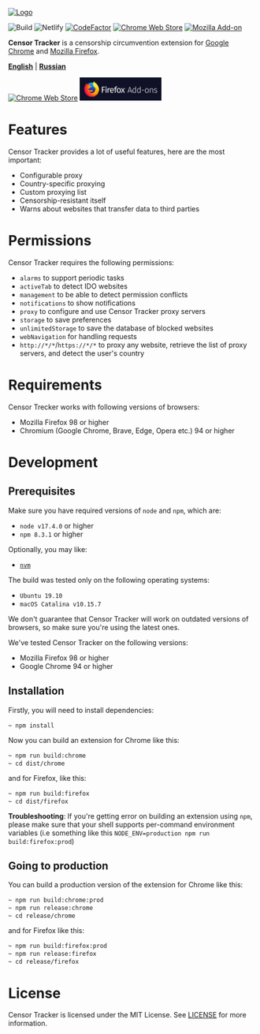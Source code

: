 [![Logo](/.github/media/promo-logo.png)](https://github.com/roskomsvoboda/censortracker)

![Build](https://github.com/roskomsvoboda/censortracker/workflows/Build/badge.svg?branch=master)
![Netlify](https://img.shields.io/netlify/1137e5c4-6b68-42a3-ab0b-804b92c482b8)
[![CodeFactor](https://www.codefactor.io/repository/github/roskomsvoboda/censortracker/badge)](https://www.codefactor.io/repository/github/roskomsvoboda/censortracker)
[![Chrome Web Store](https://img.shields.io/chrome-web-store/v/gaidoampbkcknofoejhnhbhbhhifgdop)](https://chrome.google.com/webstore/detail/censor-tracker/gaidoampbkcknofoejhnhbhbhhifgdop)
[![Mozilla Add-on](https://img.shields.io/amo/v/censor-tracker)](https://addons.mozilla.org/ru/firefox/addon/censor-tracker/)

**Censor Tracker** is a censorship circumvention extension for [Google Chrome] and [Mozilla Firefox].

[**English**](./README.md) | [**Russian**](./README_RU.md)

[<img src="https://storage.googleapis.com/web-dev-uploads/image/WlD8wC6g8khYWPJUsQceQkhXSlv1/HRs9MPufa1J1h5glNhut.png" title="Chrome Web Store" width="auto" height="46" />](https://chrome.google.com/webstore/detail/censor-tracker/gaidoampbkcknofoejhnhbhbhhifgdop)
[<img src="/.github/media/firefox-add-ons.png" title="Firefox Add-ons" width="auto" height="47" />](https://addons.mozilla.org/ru/firefox/addon/censor-tracker/)

Features
========

Censor Tracker provides a lot of useful features, here are the most important:

- Configurable proxy
- Country-specific proxying
- Custom proxying list
- Censorship-resistant itself
- Warns about websites that transfer data to third parties

Permissions
===========

Censor Tracker requires the following permissions:

- `alarms` to support periodic tasks
- `activeTab` to detect IDO websites
- `management` to be able to detect permission conflicts
- `notifications` to show notifications
- `proxy` to configure and use Censor Tracker proxy servers
- `storage` to save preferences
- `unlimitedStorage` to save the database of blocked websites
- `webNavigation` for handling requests
- `http://*/*`/`https://*/*` to proxy any website, retrieve the list of proxy servers, and detect the user's country

Requirements
============

Censor Trecker works with following versions of browsers:

- Mozilla Firefox 98 or higher
- Chromium (Google Chrome, Brave, Edge, Opera etc.) 94 or higher


Development
===========

Prerequisites
-------------

Make sure you have required versions of `node` and `npm`, which are:

- `node v17.4.0` or higher
- `npm 8.3.1` or higher

Optionally, you may like:

- [`nvm`](https://github.com/nvm-sh/nvm)


The build was tested only on the following operating systems:

- `Ubuntu 19.10`
- `macOS Catalina v10.15.7`

We don't guarantee that Censor Tracker will work on outdated versions of browsers,
so make sure you're using the latest ones.

We've tested Censor Tracker on the following versions:

- Mozilla Firefox 98 or higher
- Google Chrome 94 or higher

Installation
------------

Firstly, you will need to install dependencies:

    ~ npm install


Now you can build an extension for Chrome like this:

    ~ npm run build:chrome
    ~ cd dist/chrome

and for Firefox, like this:

    ~ npm run build:firefox
    ~ cd dist/firefox


**Troubleshooting**: If you're getting error on building an extension using `npm`, please make sure that your
shell supports per-command environment variables (i.e something like this `NODE_ENV=production npm run build:firefox:prod`)


Going to production
-------------------

You can build a production version of the extension for Chrome like this:

    ~ npm run build:chrome:prod
    ~ npm run release:chrome
    ~ cd release/chrome

and for Firefox like this:

    ~ npm run build:firefox:prod
    ~ npm run release:firefox
    ~ cd release/firefox

License
=======

Censor Tracker is licensed under the MIT License. See [LICENSE] for more
information.

  [DPI]: https://en.wikipedia.org/wiki/Deep_packet_inspection
  [LICENSE]: https://github.com/roskomsvoboda/censortracker/blob/master/LICENSE
  [Google Chrome]: https://www.google.com/chrome/
  [Mozilla Firefox]: https://www.mozilla.org/en-US/firefox/new/
